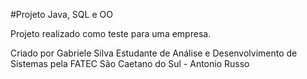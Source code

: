 #Projeto Java, SQL e OO

Projeto realizado como teste para uma empresa.

Criado por Gabriele Silva
Estudante de Análise e Desenvolvimento de Sistemas pela FATEC São Caetano do Sul - Antonio Russo
